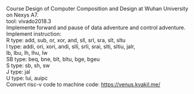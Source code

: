 Course Design of Computer Composition and Design at Wuhan University on Nexys A7.  
tool: vivado2018.3  
Implemente forward and pause of data adventure and control adventure.  
Implement instruction:   
R type: add, sub, or, xor, and, sll, srl, sra, slt, sltu  
I type: addi, ori, xori, andi, slli, srli, srai, slti, sltiu, jalr,  
lb, lbu, lh, lhu, lw   
SB type: beq, bne, blt, bltu, bge, bgeu  
S type: sb, sh, sw  
J type: jal  
U type: lui, auipc  
Convert risc-v code to machine code: https://venus.kvakil.me/ 
